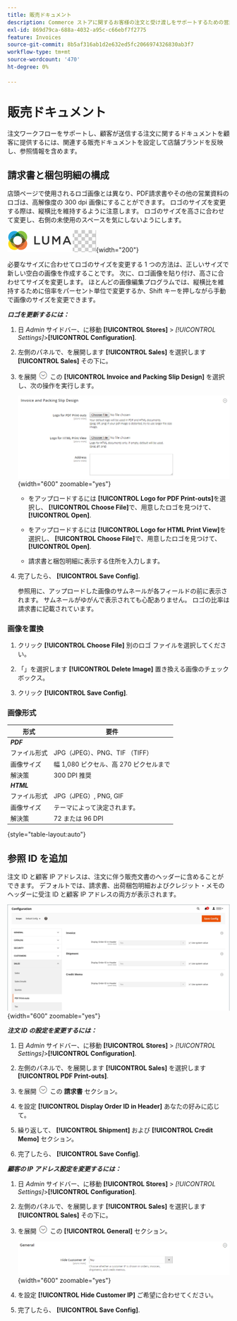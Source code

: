 ```yaml
---
title: 販売ドキュメント
description: Commerce ストアに関するお客様の注文と受け渡しをサポートするための営業文書の設定方法を説明します。
exl-id: 869d79ca-688a-4032-a95c-c66ebf7f2775
feature: Invoices
source-git-commit: 8b5af316ab1d2e632ed5fc2066974326830ab3f7
workflow-type: tm+mt
source-wordcount: '470'
ht-degree: 0%

---
```


# 販売ドキュメント

注文ワークフローをサポートし、顧客が送信する注文に関するドキュメントを顧客に提供するには、関連する販売ドキュメントを設定して店舗ブランドを反映し、参照情報を含めます。

## 請求書と梱包明細の構成

店頭ページで使用されるロゴ画像とは異なり、PDF請求書やその他の営業資料のロゴは、高解像度の 300 dpi 画像にすることができます。 ロゴのサイズを変更する際は、縦横比を維持するように注意します。 ロゴのサイズを高さに合わせて変更し、右側の未使用のスペースを気にしないようにします。

![サンプルロゴ](./assets/logo-pdf.png){width="200"}

必要なサイズに合わせてロゴのサイズを変更する 1 つの方法は、正しいサイズで新しい空白の画像を作成することです。 次に、ロゴ画像を貼り付け、高さに合わせてサイズを変更します。 ほとんどの画像編集プログラムでは、縦横比を維持するために倍率をパーセント単位で変更するか、Shift キーを押しながら手動で画像のサイズを変更できます。

**_ロゴを更新するには：_**

1. 日 _Admin_ サイドバー、に移動 **[!UICONTROL Stores]** > _[!UICONTROL Settings]_>**[!UICONTROL Configuration]**.

1. 左側のパネルで、を展開します **[!UICONTROL Sales]** を選択します **[!UICONTROL Sales]** その下に。

1. を展開 ![展開セレクター](../assets/icon-display-expand.png) この **[!UICONTROL Invoice and Packing Slip Design]** を選択し、次の操作を実行します。

   ![販売構成 – 販売請求書および梱包明細設計](../configuration-reference/sales/assets/sales-invoice-packing-slip-design.png){width="600" zoomable="yes"}

   - をアップロードするには **[!UICONTROL Logo for PDF Print-outs]**&#x200B;を選択し、 **[!UICONTROL Choose File]**&#x200B;で、用意したロゴを見つけて、 **[!UICONTROL Open]**.

   - をアップロードするには **[!UICONTROL Logo for HTML Print View]**&#x200B;を選択し、 **[!UICONTROL Choose File]**&#x200B;で、用意したロゴを見つけて、 **[!UICONTROL Open]**.

   - 請求書と梱包明細に表示する住所を入力します。

1. 完了したら、 **[!UICONTROL Save Config]**.

   参照用に、アップロードした画像のサムネールが各フィールドの前に表示されます。 サムネールがゆがんで表示されても心配ありません。 ロゴの比率は請求書に記載されています。

### 画像を置換

1. クリック **[!UICONTROL Choose File]** 別のロゴ ファイルを選択してください。

1. 「」を選択します **[!UICONTROL Delete Image]** 置き換える画像のチェックボックス。

1. クリック **[!UICONTROL Save Config]**.

### 画像形式

| 形式 | 要件 |
|--- |------------------------------------------|
| **_PDF_** |  |
| ファイル形式 | JPG（JPEG）、PNG、TIF （TIFF） |
| 画像サイズ | 幅 1,080 ピクセル、高 270 ピクセルまで |
| 解決策 | 300 DPI 推奨 |
| **_HTML_** |  |
| ファイル形式 | JPG（JPEG）, PNG, GIF |
| 画像サイズ | テーマによって決定されます。 |
| 解決策 | 72 または 96 DPI |

{style="table-layout:auto"}

## 参照 ID を追加

注文 ID と顧客 IP アドレスは、注文に伴う販売文書のヘッダーに含めることができます。 デフォルトでは、請求書、出荷梱包明細およびクレジット・メモのヘッダーに受注 ID と顧客 IP アドレスの両方が表示されます。

![セールス構成：PDFの印刷出力](./assets/config-sales-pdf-print-outs.png){width="600" zoomable="yes"}

**_注文 ID の設定を変更するには：_**

1. 日 _Admin_ サイドバー、に移動 **[!UICONTROL Stores]** > _[!UICONTROL Settings]_>**[!UICONTROL Configuration]**.

1. 左側のパネルで、を展開します **[!UICONTROL Sales]** を選択します **[!UICONTROL PDF Print-outs]**.

1. を展開 ![展開セレクター](../assets/icon-display-expand.png) この **請求書** セクション。

1. を設定 **[!UICONTROL Display Order ID in Header]** あなたの好みに応じて。

1. 繰り返して、 **[!UICONTROL Shipment]** および **[!UICONTROL Credit Memo]** セクション。

1. 完了したら、 **[!UICONTROL Save Config]**.

**_顧客の IP アドレス設定を変更するには：_**

1. 日 _Admin_ サイドバー、に移動 **[!UICONTROL Stores]** > _[!UICONTROL Settings]_>**[!UICONTROL Configuration]**.

1. 左側のパネルで、を展開します **[!UICONTROL Sales]** を選択します **[!UICONTROL Sales]** その下に。

1. を展開 ![展開セレクター](../assets/icon-display-expand.png) この **[!UICONTROL General]** セクション。

   ![販売設定 – 一般的な販売設定](../configuration-reference/sales/assets/sales-general.png){width="600" zoomable="yes"}

1. を設定 **[!UICONTROL Hide Customer IP]** ご希望に合わせてください。

1. 完了したら、 **[!UICONTROL Save Config]**.

